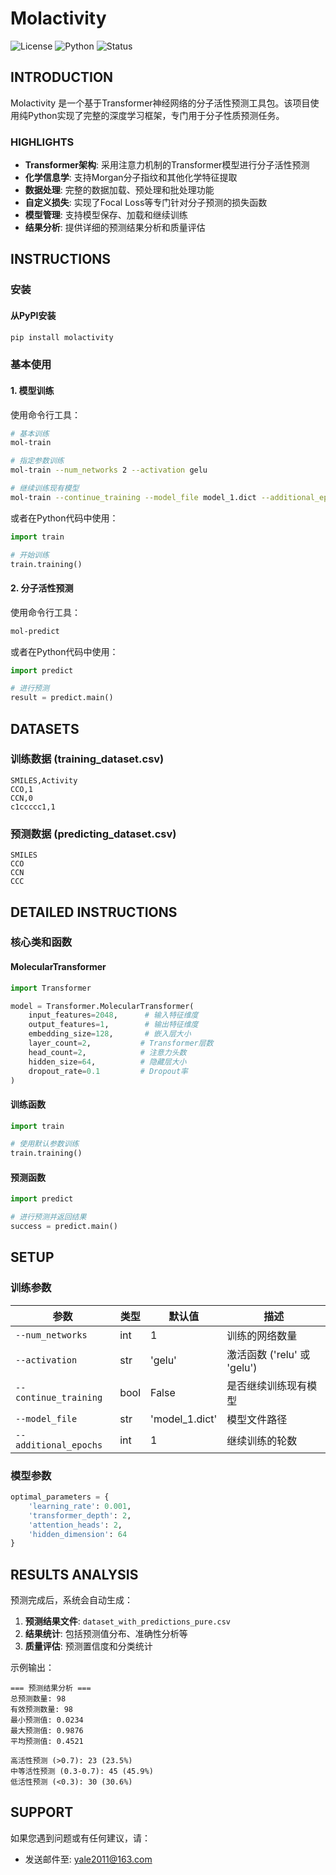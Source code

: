 # Molactivity

![License](https://img.shields.io/badge/license-MIT-blue.svg)
![Python](https://img.shields.io/badge/python-3.8%2B-blue.svg)
![Status](https://img.shields.io/badge/status-beta-orange.svg)

## INTRODUCTION

Molactivity 是一个基于Transformer神经网络的分子活性预测工具包。该项目使用纯Python实现了完整的深度学习框架，专门用于分子性质预测任务。

### HIGHLIGHTS

- **Transformer架构**: 采用注意力机制的Transformer模型进行分子活性预测
- **化学信息学**: 支持Morgan分子指纹和其他化学特征提取
- **数据处理**: 完整的数据加载、预处理和批处理功能
- **自定义损失**: 实现了Focal Loss等专门针对分子预测的损失函数
- **模型管理**: 支持模型保存、加载和继续训练
- **结果分析**: 提供详细的预测结果分析和质量评估

## INSTRUCTIONS

### 安装

#### 从PyPI安装
```bash
pip install molactivity
```


### 基本使用

#### 1. 模型训练

使用命令行工具：
```bash
# 基本训练
mol-train

# 指定参数训练
mol-train --num_networks 2 --activation gelu

# 继续训练现有模型
mol-train --continue_training --model_file model_1.dict --additional_epochs 5
```

或者在Python代码中使用：
```python
import train

# 开始训练
train.training()
```

#### 2. 分子活性预测

使用命令行工具：
```bash
mol-predict
```

或者在Python代码中使用：
```python
import predict

# 进行预测
result = predict.main()
```

## DATASETS

### 训练数据 (training_dataset.csv)
```csv
SMILES,Activity
CCO,1
CCN,0
c1ccccc1,1
```

### 预测数据 (predicting_dataset.csv)
```csv
SMILES
CCO
CCN
CCC
```

## DETAILED INSTRUCTIONS

### 核心类和函数

#### MolecularTransformer
```python
import Transformer

model = Transformer.MolecularTransformer(
    input_features=2048,      # 输入特征维度
    output_features=1,        # 输出特征维度
    embedding_size=128,       # 嵌入层大小
    layer_count=2,           # Transformer层数
    head_count=2,            # 注意力头数
    hidden_size=64,          # 隐藏层大小
    dropout_rate=0.1         # Dropout率
)
```

#### 训练函数
```python
import train

# 使用默认参数训练
train.training()
```

#### 预测函数
```python
import predict

# 进行预测并返回结果
success = predict.main()
```

## SETUP

### 训练参数

| 参数 | 类型 | 默认值 | 描述 |
|------|------|--------|------|
| `--num_networks` | int | 1 | 训练的网络数量 |
| `--activation` | str | 'gelu' | 激活函数 ('relu' 或 'gelu') |
| `--continue_training` | bool | False | 是否继续训练现有模型 |
| `--model_file` | str | 'model_1.dict' | 模型文件路径 |
| `--additional_epochs` | int | 1 | 继续训练的轮数 |

### 模型参数

```python
optimal_parameters = {
    'learning_rate': 0.001,
    'transformer_depth': 2,
    'attention_heads': 2,
    'hidden_dimension': 64
}
```

## RESULTS ANALYSIS

预测完成后，系统会自动生成：

1. **预测结果文件**: `dataset_with_predictions_pure.csv`
2. **结果统计**: 包括预测值分布、准确性分析等
3. **质量评估**: 预测置信度和分类统计

示例输出：
```
=== 预测结果分析 ===
总预测数量: 98
有效预测数量: 98
最小预测值: 0.0234
最大预测值: 0.9876
平均预测值: 0.4521

高活性预测 (>0.7): 23 (23.5%)
中等活性预测 (0.3-0.7): 45 (45.9%)
低活性预测 (<0.3): 30 (30.6%)
```


## SUPPORT

如果您遇到问题或有任何建议，请：

- 发送邮件至: yale2011@163.com

